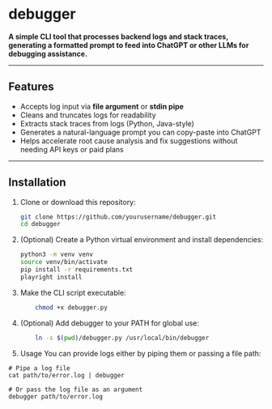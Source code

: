 # debugger

**A simple CLI tool that processes backend logs and stack traces, generating a formatted prompt to feed into ChatGPT or other LLMs for debugging assistance.**

---

## Features

- Accepts log input via **file argument** or **stdin pipe**  
- Cleans and truncates logs for readability  
- Extracts stack traces from logs (Python, Java-style)  
- Generates a natural-language prompt you can copy-paste into ChatGPT  
- Helps accelerate root cause analysis and fix suggestions without needing API keys or paid plans  

---

## Installation

1. Clone or download this repository:

   ```bash
   git clone https://github.com/yourusername/debugger.git
   cd debugger
   ```

2. (Optional) Create a Python virtual environment and install dependencies:

    ```bash
    python3 -m venv venv
    source venv/bin/activate
    pip install -r requirements.txt 
    playright install
    ```
3. Make the CLI script executable:
    ```bash
        chmod +x debugger.py
    ```
4. (Optional) Add debugger to your PATH for global use:

    ```bash
        ln -s $(pwd)/debugger.py /usr/local/bin/debugger
    ```

5. Usage
You can provide logs either by piping them or passing a file path:

```
# Pipe a log file
cat path/to/error.log | debugger

# Or pass the log file as an argument
debugger path/to/error.log

```
